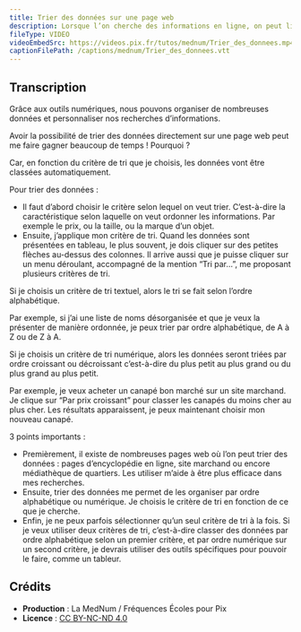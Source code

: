 ```yaml
---
title: Trier des données sur une page web
description: Lorsque l’on cherche des informations en ligne, on peut limiter certains résultats en triant les données. On vous explique tout, de A à Z !
fileType: VIDEO
videoEmbedSrc: https://videos.pix.fr/tutos/mednum/Trier_des_donnees.mp4
captionFilePath: /captions/mednum/Trier_des_donnees.vtt
---
```


## Transcription

Grâce aux outils numériques, nous pouvons organiser de nombreuses données et personnaliser nos recherches d’informations.

Avoir la possibilité de trier des données directement sur une page web peut me faire gagner beaucoup de temps ! Pourquoi ?

Car, en fonction du critère de tri que je choisis, les données vont être classées automatiquement.

Pour trier des données :
- Il faut d’abord choisir le critère selon lequel on veut trier. C’est-à-dire la caractéristique selon laquelle on veut ordonner les informations. Par exemple le prix, ou la taille, ou la marque d’un objet.
- Ensuite, j’applique mon critère de tri. Quand les données sont présentées en tableau, le plus souvent, je dois cliquer sur des petites flèches au-dessus des colonnes. Il arrive aussi que je puisse cliquer sur un menu déroulant, accompagné de la mention “Tri par…”, me proposant plusieurs critères de tri.

Si je choisis un critère de tri textuel, alors le tri se fait selon l’ordre alphabétique.

Par exemple, si j’ai une liste de noms désorganisée et que je veux la présenter de manière ordonnée, je peux trier par ordre alphabétique, de A à Z ou de Z à A.

Si je choisis un critère de tri numérique, alors les données seront triées par ordre croissant ou décroissant c’est-à-dire du plus petit au plus grand ou du plus grand au plus petit.

Par exemple, je veux acheter un canapé bon marché sur un site marchand. Je clique sur “Par prix croissant” pour classer les canapés du moins cher au plus cher. Les résultats apparaissent, je peux maintenant choisir mon nouveau canapé.


3 points importants :
- Premièrement, il existe de nombreuses pages web où l’on peut trier des données : pages d’encyclopédie en ligne, site marchand ou encore médiathèque de quartiers. Les utiliser m’aide à être plus efficace dans mes recherches.
- Ensuite, trier des données me permet de les organiser par ordre alphabétique ou numérique. Je choisis le critère de tri en fonction de ce que je cherche.
- Enfin, je ne peux parfois sélectionner qu’un seul critère de tri à la fois. Si je veux utiliser deux critères de tri, c’est-à-dire classer des données par ordre alphabétique selon un premier critère, et par ordre numérique sur un second critère, je devrais utiliser des outils spécifiques pour pouvoir le faire, comme un tableur.

## Crédits
- **Production** : La MedNum / Fréquences Écoles pour Pix
- **Licence** : [CC BY-NC-ND 4.0](https://creativecommons.org/licenses/by-nc-nd/4.0/deed.fr)
